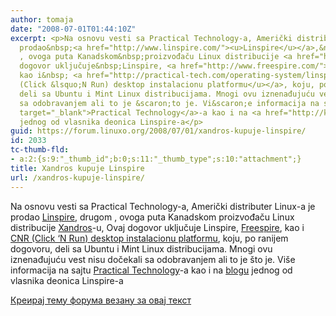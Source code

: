 ```yaml
---
author: tomaja
date: "2008-07-01T01:44:10Z"
excerpt: <p>Na osnovu vesti sa Practical Technology-a, Američki distributer Linux-a&nbsp;je
  prodao&nbsp;<a href="http://www.linspire.com/"><u>Linspire</u></a>,&nbsp;drugom
  , ovoga puta Kanadskom&nbsp;proizvođaču Linux distribucije <a href="http://www.xandros.com/"><u>Xandros</u></a>-u,&nbsp;Ovaj
  dogovor uključuje&nbsp;Linspire, <a href="http://www.freespire.com/"><u>Freespire</u></a>,
  kao i&nbsp; <a href="http://practical-tech.com/operating-system/linspires-cnrcom-beta-finally-goes-live/"><u>CNR
  (Click &lsquo;N Run) desktop instalacionu platformu</u></a>, koju, po ranijem dogovoru,
  deli sa Ubuntu i Mint Linux distribucijama. Mnogi ovu iznenađujuću vest nisu dočekali
  sa odobravanjem ali to je &scaron;to je. Vi&scaron;e informacija na sajtu <a href="http://practical-tech.com/operating-system/surprise-desktop-linux-move-xandros-buys-linspire/"
  target="_blank">Practical Technology</a>-a kao i na <a href="http://kevincarmony.blogspot.com/2008/06/xandros-acquires-linspire-assets-in.html">blogu</a>
  jednog od vlasnika deonica Linspire-a</p>
guid: https://forum.linuxo.org/2008/07/01/xandros-kupuje-linspire/
id: 2033
tc-thumb-fld:
- a:2:{s:9:"_thumb_id";b:0;s:11:"_thumb_type";s:10:"attachment";}
title: Xandros kupuje Linspire
url: /xandros-kupuje-linspire/
---
```

Na osnovu vesti sa Practical Technology-a, Američki distributer Linux-a&nbsp;je prodao&nbsp;[<u>Linspire</u>](http://www.linspire.com/),&nbsp;drugom , ovoga puta Kanadskom&nbsp;proizvođaču Linux distribucije [<u>Xandros</u>](http://www.xandros.com/)-u,&nbsp;Ovaj dogovor uključuje&nbsp;Linspire, [<u>Freespire</u>](http://www.freespire.com/), kao i&nbsp; [<u>CNR (Click &lsquo;N Run) desktop instalacionu platformu</u>](http://practical-tech.com/operating-system/linspires-cnrcom-beta-finally-goes-live/), koju, po ranijem dogovoru, deli sa Ubuntu i Mint Linux distribucijama. Mnogi ovu iznenađujuću vest nisu dočekali sa odobravanjem ali to je &scaron;to je. Vi&scaron;e informacija na sajtu <a href="http://practical-tech.com/operating-system/surprise-desktop-linux-move-xandros-buys-linspire/" target="_blank">Practical Technology</a>-a kao i na [blogu](http://kevincarmony.blogspot.com/2008/06/xandros-acquires-linspire-assets-in.html) jednog od vlasnika deonica Linspire-a

<!--break-->

[Креирај тему форума везану за овај текст](https://linuxo.org/nova-tema-na-forumu/?se_pid=2033)
